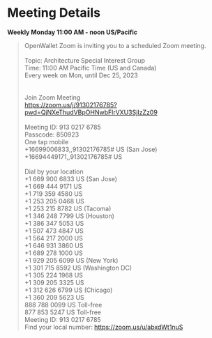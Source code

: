 # Meeting Details
**Weekly Monday 11:00 AM - noon US/Pacific**

> OpenWallet Zoom is inviting you to a scheduled Zoom meeting.</br>
> </br>
> Topic: Architecture Special Interest Group</br>
> Time: 11:00 AM Pacific Time (US and Canada)</br>
>         Every week on Mon, until Dec 25, 2023</br>
> </br>
> </br>
> Join Zoom Meeting</br>
> https://zoom.us/j/91302176785?pwd=QjNXeThudVBpOHNwbFlrVXU3SjIzZz09</br>
> </br>
> Meeting ID: 913 0217 6785</br>
> Passcode: 850923</br>
> One tap mobile</br>
> +16699006833,,91302176785# US (San Jose)</br>
> +16694449171,,91302176785# US</br>
> </br>
> Dial by your location</br>
>         +1 669 900 6833 US (San Jose)</br>
>         +1 669 444 9171 US</br>
>         +1 719 359 4580 US</br>
>         +1 253 205 0468 US</br>
>         +1 253 215 8782 US (Tacoma)</br>
>         +1 346 248 7799 US (Houston)</br>
>         +1 386 347 5053 US</br>
>         +1 507 473 4847 US</br>
>         +1 564 217 2000 US</br>
>         +1 646 931 3860 US</br>
>         +1 689 278 1000 US</br>
>         +1 929 205 6099 US (New York)</br>
>         +1 301 715 8592 US (Washington DC)</br>
>         +1 305 224 1968 US</br>
>         +1 309 205 3325 US</br>
>         +1 312 626 6799 US (Chicago)</br>
>         +1 360 209 5623 US</br>
>         888 788 0099 US Toll-free</br>
>         877 853 5247 US Toll-free</br>
> Meeting ID: 913 0217 6785</br>
> Find your local number: https://zoom.us/u/abxdWt1nuS</br>
